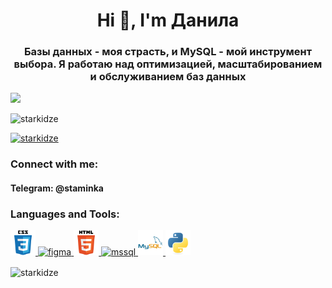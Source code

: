 <h1 align="center">Hi 👋, I'm Данила</h1>
<h3 align="center">Базы данных - моя страсть, и MySQL - мой инструмент выбора. Я работаю над оптимизацией, масштабированием и обслуживанием баз данных</h3>
<img src="https://cs7.pikabu.ru/post_img/2014/03/31/6/1396254713_516482064.gif" />





<p align="left"> <img src="https://komarev.com/ghpvc/?username=starkidze&label=Profile%20views&color=0e75b6&style=flat" alt="starkidze" /> </p>

<p align="left"> <a href="https://github.com/ryo-ma/github-profile-trophy"><img src="https://github-profile-trophy.vercel.app/?username=starkidze" alt="starkidze" /></a> </p>

<h3 align="left">Connect with me:</h3>
<h4>Telegram: @staminka </h3>
<p align="left">
</p>

<h3 align="left">Languages and Tools:</h3>
<p align="left"> <a href="https://www.w3schools.com/css/" target="_blank" rel="noreferrer"> <img src="https://raw.githubusercontent.com/devicons/devicon/master/icons/css3/css3-original-wordmark.svg" alt="css3" width="40" height="40"/> </a> <a href="https://www.figma.com/" target="_blank" rel="noreferrer"> <img src="https://www.vectorlogo.zone/logos/figma/figma-icon.svg" alt="figma" width="40" height="40"/> </a> <a href="https://www.w3.org/html/" target="_blank" rel="noreferrer"> <img src="https://raw.githubusercontent.com/devicons/devicon/master/icons/html5/html5-original-wordmark.svg" alt="html5" width="40" height="40"/> </a> <a href="https://www.microsoft.com/en-us/sql-server" target="_blank" rel="noreferrer"> <img src="https://www.svgrepo.com/show/303229/microsoft-sql-server-logo.svg" alt="mssql" width="40" height="40"/> </a> <a href="https://www.mysql.com/" target="_blank" rel="noreferrer"> <img src="https://raw.githubusercontent.com/devicons/devicon/master/icons/mysql/mysql-original-wordmark.svg" alt="mysql" width="40" height="40"/> </a> <a href="https://www.python.org" target="_blank" rel="noreferrer"> <img src="https://raw.githubusercontent.com/devicons/devicon/master/icons/python/python-original.svg" alt="python" width="40" height="40"/> </a> </p>

<p><img align="center" src="https://github-readme-stats.vercel.app/api/top-langs?username=starkidze&show_icons=true&locale=en&layout=compact" alt="starkidze" /></p>
